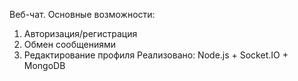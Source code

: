 Веб-чат.
Основные возможности:
1. Авторизация/регистрация
2. Обмен сообщениями 
3. Редактирование профиля
Реализовано: Node.js + Socket.IO + MongoDB
